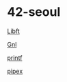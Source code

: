 # 42-seoul

[Libft](./libft/README.md)

[Gnl](./gnl/README.md)

[printf](./printf/README.md)

[pipex](./pipex/README.md)



